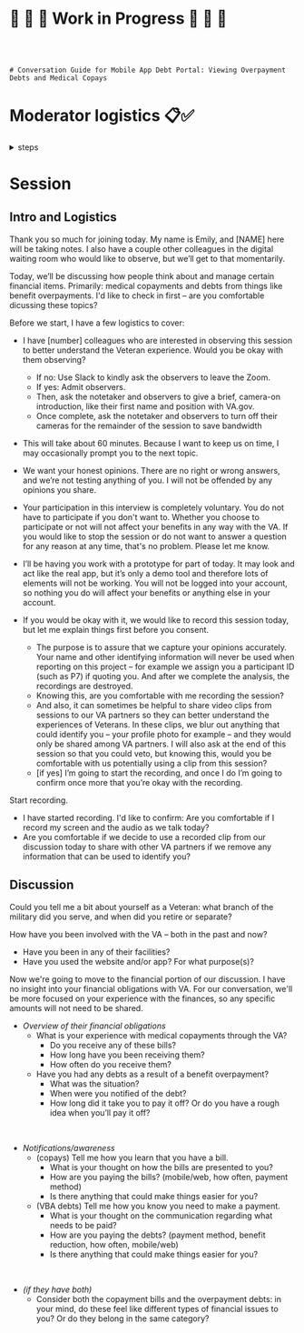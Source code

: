  # 🚧 🚧 🚧 Work in Progress 🚧 🚧 🚧 #
 <br>
 <br>
 
    # Conversation Guide for Mobile App Debt Portal: Viewing Overpayment Debts and Medical Copays

# Moderator logistics 📋✅

<details><summary>steps</summary>
  
### 2-3 days before the session

> [!NOTE]
> Review VA Platform's [Research Checklist](https://depo-platform-documentation.scrollhelp.site/research-design/research-checklist).

`List and complete any project-specific setup tasks for this study below:`

- [ ] Step 1
- [ ] Step 2
- [ ] Step 3

### Day of the session

> [!TIP]
> - Use [#feedback-backchannel](https://dsva.slack.com/messages/C40B45NJK/details/) in Slack for real-time feedback from observers.
> - Mute your Slack notifications.
> - Send out the [observer instructions](https://depo-platform-documentation.scrollhelp.site/research-design/Observer-guidelines.1622311177.html) to your observers (Slackbot will do this for you if you type "observer instructions" into [#feedback-backchannel](https://dsva.slack.com/channels/feedback-backchannel)).

### Starting the session

> [!TIP]
> - In the Attendees section, make sure everyone except the participant is on mute.
> - In the Participant "more" menu, make sure "Play Join and Leave Sound" is unchecked
> - Check your [screensharing setup] and share permissions for participants.
> - When the participant is ready, begin the session with the following intro*

</details>

# Session

## Intro and Logistics

Thank you so much for joining today. My name is Emily, and [NAME] here will be taking notes. I also have a couple other colleagues in the digital waiting room who would like to observe, but we’ll get to that momentarily.

Today, we’ll be discussing how people think about and manage certain financial items. Primarily: medical copayments and debts from things like benefit overpayments. I'd like to check in first – are you comfortable dicussing these topics?

Before we start, I have a few logistics to cover:



* I have [number] colleagues who are interested in observing this session to better understand the Veteran experience. Would you be okay with them observing?
    * If no: Use Slack to kindly ask the observers to leave the Zoom.
    * If yes: Admit observers.
    * Then, ask the notetaker and observers to give a brief, camera-on introduction, like their first name and position with VA.gov. 
    * Once complete, ask the notetaker and observers to turn off their cameras for the remainder of the session to save bandwidth

* This will take about 60 minutes. Because I want to keep us on time, I may occasionally prompt you to the next topic.
* We want your honest opinions. There are no right or wrong answers, and we’re not testing anything of you. I will not be offended by any opinions you share.
* Your participation in this interview is completely voluntary. You do not have to participate if you don't want to. Whether you choose to participate or not will not affect your benefits in any way with the VA. If you would like to stop the session or do not want to answer a question for any reason at any time, that's no problem. Please let me know.
* I’ll be having you work with a prototype for part of today. It may look and act like the real app, but it’s only a demo tool and therefore lots of elements will not be working. You will not be logged into your account, so nothing you do will affect your benefits or anything else in your account.
* If you would be okay with it, we would like to record this session today, but let me explain things first before you consent. 
    * The purpose is to assure that we capture your opinions accurately. Your name and other identifying information will never be used when reporting on this project – for example we assign you a participant ID (such as P7) if quoting you. And after we complete the analysis, the recordings are destroyed.
    * Knowing this, are you comfortable with me recording the session?
    * And also, it can sometimes be helpful to share video clips from sessions to our VA partners so they can better understand the experiences of Veterans. In these clips, we blur out anything that could identify you – your profile photo for example – and they would only be shared among VA partners. I will also ask at the end of this session so that you could veto, but knowing this, would you be comfortable with us potentially using a clip from this session?
    * [if yes] I’m going to start the recording, and once I do I’m going to confirm once more that you’re okay with the recording.

Start recording.



* I have started recording. I'd like to confirm: Are you comfortable if I record my screen and the audio as we talk today?
* Are you comfortable if we decide to use a recorded clip from our discussion today to share with other VA partners if we remove any information that can be used to identify you?


## Discussion

Could you tell me a bit about yourself as a Veteran: what branch of the military did you serve, and when did you retire or separate?

How have you been involved with the VA – both in the past and now?

* Have you been in any of their facilities?
* Have you used the website and/or app? For what purpose(s)?

Now we're going to move to the financial portion of our discussion. I have no insight into your financial obligations with VA. For our conversation, we'll be more focused on your experience with the finances, so any specific amounts will not need to be shared.

* _Overview of their financial obligations_
    * What is your experience with medical copayments through the VA?
        * Do you receive any of these bills?
        * How long have you been receiving them?
        * How often do you receive them?
    * Have you had any debts as a result of a benefit overpayment?
        * What was the situation?
        * When were you notified of the debt?
        * How long did it take you to pay it off? Or do you have a rough idea when you’ll pay it off?

<br>

* _Notifications/awareness_
    * (copays) Tell me how you learn that you have a bill.
        * What is your thought on how the bills are presented to you?
        * How are you paying the bills? (mobile/web, how often, payment method)
        * Is there anything that could make things easier for you?
    * (VBA debts) Tell me how you know you need to make a payment.
        * What is your thought on the communication regarding what needs to be paid?
        * How are you paying the debts? (payment method, benefit reduction, how often, mobile/web)
        * Is there anything that could make things easier for you?

<br>

* _(if they have both)_
    * Consider both the copayment bills and the overpayment debts: in your mind, do these feel like different types of financial issues to you? Or do they belong in the same category?


<!--
## Consent to use video clips

* I want to check once again that you are comfortable if we were to share a video clip of this session with our VA partners with your identifying information removed.
* Is there any part of our discussion you would NOT want shared in a video clip?

## Thank-You and Closing

Well we really appreciate you taking the time to share your thoughts with us today. Your feedback is so helpful to us as we continue to work on the digital experience and make sure it really works for Veterans.

Perigean will be sending you a thank you note with a little blurb that you can pass along to other Veterans you may know to provide them the chance to participate in future research studies.

Thank you so much again, and enjoy the rest of your day!


## Emergency Exit

[Emergency guidance](https://depo-platform-documentation.scrollhelp.site/research-design/research-safety-and-emergency-exit-strategies#ResearchSafetyandEmergencyExitStrategies-Sampleexitstrategies)

If needing to exit the session

1. "If for any reason and at any time you want to stop the session, please let me know. You will not lose your stipend or be penalized in any way if we need to stop."
2. “I’ve just learned that the prototype we were planning on using today is having some technical issues, so we will have to end this session early.”
3. Thank them profusely for their feedback or for making the time to talk to you.
-->

